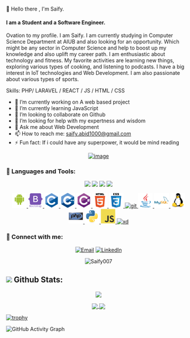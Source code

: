 ### 

 :wave: Hello there , I'm  Saify.


#### I am a Student and a Software Engineer.

Ovation to my profile. I am Saify. I am currently studying in Computer Science Department at AIUB and also looking for an opportunity. Which might be any sector in Computer Science and help to boost up my knowledge and also uplift my career path. I am enthusiastic about technology and fitness. My favorite activities are learning new things, exploring various types of cooking, and listening to podcasts. I have a big interest in IoT technologies and Web Development. I am also passionate about various types of sports.


Skills: PHP/ LARAVEL / REACT / JS / HTML / CSS

- 🔭 I’m currently working on A web based project  
- 🌱 I’m currently learning JavaScript 
- 👯 I’m looking to collaborate on Github 
- 🤔 I’m looking for help with my expertness and wisdom 
- 💬 Ask me about Web Development 
- 📫 How to reach me: saify.abid1000@gmail.com
- ⚡ Fun fact: If i could have any superpower, it would be  mind reading 

<div align="center">

[![image](https://img.shields.io/badge/LinkedIn-0077B5?style=for-the-badge&logo=linkedin&logoColor=white)](https://www.linkedin.com/in/saifyabidbhuiyan)

</div>

### 🎯 Languages and Tools:


<div align="center">
 <img src="https://img.shields.io/badge/Java%20-%23E00033.svg?&style=for-the-badge&logo=java&logoColor=white">   <img src="https://img.shields.io/badge/c++%20-%2300599C.svg?&style=for-the-badge&logo=c%2B%2B&logoColor=white">    <img src="https://img.shields.io/badge/git%20-%23F05032.svg?&style=for-the-badge&logo=git&logoColor=white"/>   <img src="http://img.shields.io/badge/-VS%20Code-000000?style=for-the-badge&logo=Visual-studio-code&logoColor=blue">             
</div>



<p align="center"> <a href="https://developer.android.com" target="_blank"> <img src="https://raw.githubusercontent.com/devicons/devicon/master/icons/android/android-original-wordmark.svg" alt="android" width="40" height="40"/> </a> <a href="https://getbootstrap.com" target="_blank"> <img src="https://raw.githubusercontent.com/devicons/devicon/master/icons/bootstrap/bootstrap-plain-wordmark.svg" alt="bootstrap" width="40" height="40"/> </a> <a href="https://www.cprogramming.com/" target="_blank"> <img src="https://raw.githubusercontent.com/devicons/devicon/master/icons/c/c-original.svg" alt="c" width="40" height="40"/> </a> <a href="https://www.w3schools.com/cpp/" target="_blank"> <img src="https://raw.githubusercontent.com/devicons/devicon/master/icons/cplusplus/cplusplus-original.svg" alt="cplusplus" width="40" height="40"/> </a> <a href="https://www.w3schools.com/cs/" target="_blank"> <img src="https://raw.githubusercontent.com/devicons/devicon/master/icons/csharp/csharp-original.svg" alt="csharp" width="40" height="40"/> </a>  <a href="https://www.w3.org/html/" target="_blank"> <img src="https://raw.githubusercontent.com/devicons/devicon/master/icons/html5/html5-original-wordmark.svg" alt="html5" width="40" height="40"/> </a> <a href="https://www.w3schools.com/css/" target="_blank"> <img src="https://raw.githubusercontent.com/devicons/devicon/master/icons/css3/css3-original-wordmark.svg" alt="css3" width="40" height="40"/> </a> <a href="https://git-scm.com/" target="_blank"> <img src="https://www.vectorlogo.zone/logos/git-scm/git-scm-icon.svg" alt="git" width="40" height="40"/> </a>  <a href="https://www.java.com" target="_blank"> <img src="https://raw.githubusercontent.com/devicons/devicon/master/icons/java/java-original.svg" alt="java" width="40" height="40"/> </a> <a href="https://www.mysql.com/" target="_blank"> <img src="https://raw.githubusercontent.com/devicons/devicon/master/icons/mysql/mysql-original-wordmark.svg" alt="mysql" width="40" height="40"/> </a>   <a href="https://www.linux.org/" target="_blank"> <img src="https://raw.githubusercontent.com/devicons/devicon/master/icons/linux/linux-original.svg" alt="linux" width="40" height="40"/> </a> <a href="https://www.php.net" target="_blank"> <img src="https://raw.githubusercontent.com/devicons/devicon/master/icons/php/php-original.svg" alt="php" width="40" height="40"/> </a> <a href="https://www.python.org" target="_blank"> <img src="https://raw.githubusercontent.com/devicons/devicon/master/icons/python/python-original.svg" alt="python" width="40" height="40"/> </a> <a href="https://developer.mozilla.org/en-US/docs/Web/JavaScript" target="_blank"> <img src="https://raw.githubusercontent.com/devicons/devicon/master/icons/javascript/javascript-original.svg" alt="javascript" width="40" height="40"/> </a> <a href="https://www.adobe.com/products/xd.html" target="_blank"> <img src="https://cdn.worldvectorlogo.com/logos/adobe-xd.svg" alt="xd" width="40" height="40"/> </a> </p>


### 🤝 Connect with me:


<p align="center">
<a href="mailto:saify.abid1000@gmail.comsaify.abid1000@gmail.com"><img alt="Email" src="https://img.shields.io/badge/Gmail-saify.abid1000@gmail.com-red?style=flat&logo=gmail"></a>
  <a href="https://www.linkedin.com/in/saifyabidbhuiyan"><img alt="LinkedIn" src="https://img.shields.io/badge/LinkedIn-Saify Abid Bhuiyan-blue?style=flat&logo=linkedin"></a>
</p>
  
<p align="center"> <img src="https://komarev.com/ghpvc/?username=Saify007&label=Profile%20views&color=0e75b6&style=flat" alt="Saify007" /> </p> 

## <img src="https://media.giphy.com/media/ZCN6F3FAkwsyOGU2RS/giphy.gif" width="40"> **Github Stats:**

<p align="center">
   <img align="center" src="https://github-readme-streak-stats.herokuapp.com/?user=Saify007&theme=algolia&hide_border=false"/>
</p>

 <p align="center">
  <a href="https://github.com/Saify007">
   <img width="430" align="center" src="https://github-readme-stats.vercel.app/api?username=Saify007&show_icons=true&theme=algolia&count_private=true">
  </a>
  <a href="https://github.com/Saify007">
    <img align="center" src="https://github-readme-stats.anuraghazra1.vercel.app/api/top-langs/?username=Saify007&layout=compact&theme=algolia&langs_count=6" />
  </a>
 </p>

[![trophy](https://github-profile-trophy.vercel.app/?username=Saify007)](https://github.com/ryo-ma/github-profile-trophy)

![GitHub Activity Graph](https://activity-graph.herokuapp.com/graph?username=Saify007)  


